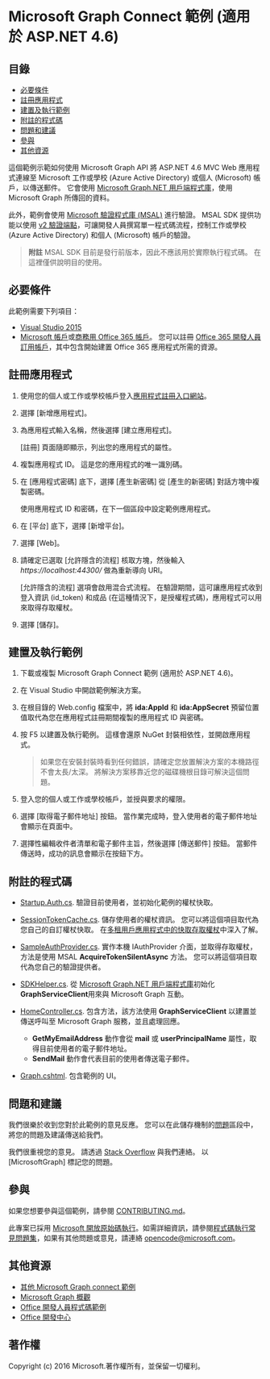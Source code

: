 # Microsoft Graph Connect 範例 (適用於 ASP.NET 4.6)

## 目錄

* [必要條件](#必要條件)
* [註冊應用程式](#註冊應用程式)
* [建置及執行範例](#建置及執行範例)
* [附註的程式碼](#附註的程式碼)
* [問題和建議](#問題和建議)
* [參與](#參與)
* [其他資源](#其他資源)

這個範例示範如何使用 Microsoft Graph API 將 ASP.NET 4.6 MVC Web 應用程式連線至 Microsoft 工作或學校 (Azure Active Directory) 或個人 (Microsoft) 帳戶，以傳送郵件。 它會使用 [Microsoft Graph.NET 用戶端程式庫](https://github.com/microsoftgraph/msgraph-sdk-dotnet)，使用 Microsoft Graph 所傳回的資料。 

此外，範例會使用 [Microsoft 驗證程式庫 (MSAL)](https://www.nuget.org/packages/Microsoft.Identity.Client/) 進行驗證。 MSAL SDK 提供功能以使用 [v2 驗證端點](https://azure.microsoft.com/en-us/documentation/articles/active-directory-appmodel-v2-overview)，可讓開發人員撰寫單一程式碼流程，控制工作或學校 (Azure Active Directory) 和個人 (Microsoft) 帳戶的驗證。

 > **附註** MSAL SDK 目前是發行前版本，因此不應該用於實際執行程式碼。 在這裡僅供說明目的使用。

## 必要條件

此範例需要下列項目：  

  * [Visual Studio 2015](https://www.visualstudio.com/en-us/downloads) 
  * [Microsoft 帳戶](https://www.outlook.com)或[商務用 Office 365 帳戶](https://msdn.microsoft.com/en-us/office/office365/howto/setup-development-environment#bk_Office365Account)。 您可以註冊 [Office 365 開發人員訂用帳戶](https://msdn.microsoft.com/en-us/office/office365/howto/setup-development-environment#bk_Office365Account)，其中包含開始建置 Office 365 應用程式所需的資源。

## 註冊應用程式

1. 使用您的個人或工作或學校帳戶登入[應用程式註冊入口網站](https://apps.dev.microsoft.com/)。

2. 選擇 [新增應用程式]。

3. 為應用程式輸入名稱，然後選擇 [建立應用程式]。 
    
   [註冊] 頁面隨即顯示，列出您的應用程式的屬性。

4. 複製應用程式 ID。 這是您的應用程式的唯一識別碼。 

5. 在 [應用程式密碼] 底下，選擇 [產生新密碼] 從 [產生的新密碼] 對話方塊中複製密碼。

   使用應用程式 ID 和密碼，在下一個區段中設定範例應用程式。 

6. 在 [平台] 底下，選擇 [新增平台]。

7. 選擇 [Web]。

8. 請確定已選取 [允許隱含的流程] 核取方塊，然後輸入 *https://localhost:44300/* 做為重新導向 URI。 

   [允許隱含的流程] 選項會啟用混合式流程。 在驗證期間，這可讓應用程式收到登入資訊 (id_token) 和成品 (在這種情況下，是授權程式碼)，應用程式可以用來取得存取權杖。

9. 選擇 [儲存]。

## 建置及執行範例

1. 下載或複製 Microsoft Graph Connect 範例 (適用於 ASP.NET 4.6)。

2. 在 Visual Studio 中開啟範例解決方案。

3. 在根目錄的 Web.config 檔案中，將 **ida:AppId** 和 **ida:AppSecret** 預留位置值取代為您在應用程式註冊期間複製的應用程式 ID 與密碼。

4. 按 F5 以建置及執行範例。 這樣會還原 NuGet 封裝相依性，並開啟應用程式。

   >如果您在安裝封裝時看到任何錯誤，請確定您放置解決方案的本機路徑不會太長/太深。 將解決方案移靠近您的磁碟機根目錄可解決這個問題。

5. 登入您的個人或工作或學校帳戶，並授與要求的權限。

6. 選擇 [取得電子郵件地址] 按鈕。 當作業完成時，登入使用者的電子郵件地址會顯示在頁面中。

7. 選擇性編輯收件者清單和電子郵件主旨，然後選擇 [傳送郵件] 按鈕。 當郵件傳送時，成功的訊息會顯示在按鈕下方。

## 附註的程式碼

- [Startup.Auth.cs](/Microsoft%20Graph%20SDK%20ASPNET%20Connect/Microsoft%20Graph%20SDK%20ASPNET%20Connect/App_Start/Startup.Auth.cs). 驗證目前使用者，並初始化範例的權杖快取。

- [SessionTokenCache.cs](/Microsoft%20Graph%20SDK%20ASPNET%20Connect/Microsoft%20Graph%20SDK%20ASPNET%20Connect/TokenStorage/SessionTokenCache.cs). 儲存使用者的權杖資訊。 您可以將這個項目取代為您自己的自訂權杖快取。 在[多租用戶應用程式中的快取存取權杖](https://azure.microsoft.com/en-us/documentation/articles/guidance-multitenant-identity-token-cache/)中深入了解。

- [SampleAuthProvider.cs](/Microsoft%20Graph%20SDK%20ASPNET%20Connect/Microsoft%20Graph%20SDK%20ASPNET%20Connect/Helpers/SampleAuthProvider.cs). 實作本機 IAuthProvider 介面，並取得存取權杖，方法是使用 MSAL **AcquireTokenSilentAsync** 方法。 您可以將這個項目取代為您自己的驗證提供者。 

- [SDKHelper.cs](/Microsoft%20Graph%20SDK%20ASPNET%20Connect/Microsoft%20Graph%20SDK%20ASPNET%20Connect/Helpers/SDKHelper.cs). 從 [Microsoft Graph.NET 用戶端程式庫](https://github.com/microsoftgraph/msgraph-sdk-dotnet)初始化 **GraphServiceClient**用來與 Microsoft Graph 互動。

- [HomeController.cs](/Microsoft%20Graph%20SDK%20ASPNET%20Connect/Microsoft%20Graph%20SDK%20ASPNET%20Connect/Controllers/HomeController.cs). 包含方法，該方法使用 **GraphServiceClient** 以建置並傳送呼叫至 Microsoft Graph 服務，並且處理回應。
   - **GetMyEmailAddress** 動作會從 **mail** 或 **userPrincipalName** 屬性，取得目前使用者的電子郵件地址。
   - **SendMail** 動作會代表目前的使用者傳送電子郵件。

- [Graph.cshtml](/Microsoft%20Graph%20SDK%20ASPNET%20Connect/Microsoft%20Graph%20SDK%20ASPNET%20Connect/Views/Home/Graph.cshtml). 包含範例的 UI。 

## 問題和建議

我們很樂於收到您對於此範例的意見反應。 您可以在此儲存機制的[問題](https://github.com/microsoftgraph/aspnet-connect-sample/issues)區段中，將您的問題及建議傳送給我們。

我們很重視您的意見。 請透過 [Stack Overflow](http://stackoverflow.com/questions/tagged/microsoftgraph) 與我們連絡。 以 [MicrosoftGraph] 標記您的問題。

## 參與 ##

如果您想要參與這個範例，請參閱 [CONTRIBUTING.md](CONTRIBUTING.md)。

此專案已採用 [Microsoft 開放原始碼執行](https://opensource.microsoft.com/codeofconduct/)。如需詳細資訊，請參閱[程式碼執行常見問題集](https://opensource.microsoft.com/codeofconduct/faq/)，如果有其他問題或意見，請連絡 [opencode@microsoft.com](mailto:opencode@microsoft.com)。

## 其他資源

- [其他 Microsoft Graph connect 範例](https://github.com/MicrosoftGraph?utf8=%E2%9C%93&query=-Connect)
- [Microsoft Graph 概觀](http://graph.microsoft.io)
- [Office 開發人員程式碼範例](http://dev.office.com/code-samples)
- [Office 開發中心](http://dev.office.com/)

## 著作權
Copyright (c) 2016 Microsoft.著作權所有，並保留一切權利。


